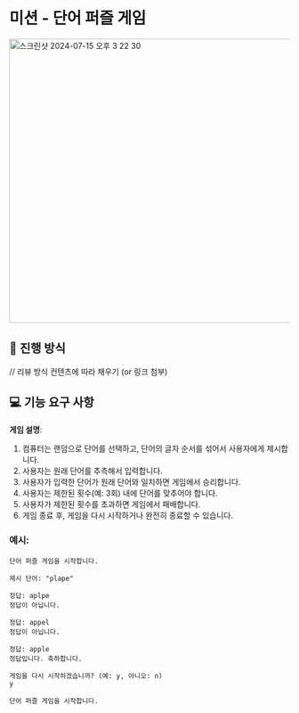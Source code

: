 # 미션 - 단어 퍼즐 게임

<img width="510" alt="스크린샷 2024-07-15 오후 3 22 30" src="https://github.com/user-attachments/assets/eabc1e4e-12d8-46cc-ad12-27492161cfe0">

## 🚀 진행 방식
// 리뷰 방식 컨텐츠에 따라 채우기 (or 링크 첨부)

## 💻 기능 요구 사항

**게임 설명**:

1. 컴퓨터는 랜덤으로 단어를 선택하고, 단어의 글자 순서를 섞어서 사용자에게 제시합니다.
2. 사용자는 원래 단어를 추측해서 입력합니다.
3. 사용자가 입력한 단어가 원래 단어와 일치하면 게임에서 승리합니다.
4. 사용자는 제한된 횟수(예: 3회) 내에 단어를 맞추어야 합니다.
5. 사용자가 제한된 횟수를 초과하면 게임에서 패배합니다.
6. 게임 종료 후, 게임을 다시 시작하거나 완전히 종료할 수 있습니다.

### 예시:
```
단어 퍼즐 게임을 시작합니다.

제시 단어: "plape"

정답: aplpe
정답이 아닙니다.

정답: appel
정답이 아닙니다.

정답: apple
정답입니다. 축하합니다.

게임을 다시 시작하겠습니까? (예: y, 아니오: n)
y

단어 퍼즐 게임을 시작합니다.
```
  
